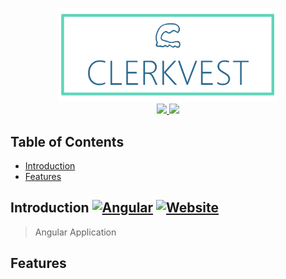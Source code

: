 <p align="center">
  <a href="https://github.com/clerkvest">
    <img alt="Clerkvest" title="Clerkvest" src=".github/images/Clerkvest_Github_Readme.png" width="350">
  </a>
  <br>
  <a href="https://github.com/Clerkvest/Clerkvest-App">
    <img src="https://img.shields.io/github/workflow/status/clerkvest/Clerkvest-App/Angular CI?logo=github" />
  </a>     
  <a href="https://www.codacy.com/manual/Qu1oX/Clerkvest-App?utm_source=github.com&amp;utm_medium=referral&amp;utm_content=Clerkvest/Clerkvest-App&amp;utm_campaign=Badge_Grade">
    <img src="https://api.codacy.com/project/badge/Grade/6f7e1e440cda4e76bfd2264f8f0d4e0d" />
  </a>
</p>

## Table of Contents

- [Introduction](#introduction)
- [Features](#features)

## Introduction [![Angular](https://img.shields.io/badge/Angular-8-Red?logo=angular&logoColor=White)](https://angular.io/) [![Website](https://img.shields.io/website?down_color=red&down_message=down&up_color=green&up_message=up&url=http%3A%2F%2Fclerkvest.com%2F)](http://clerkvest.com/) 
> Angular Application 

## Features
